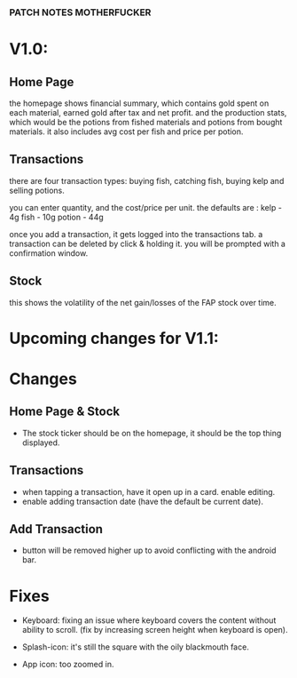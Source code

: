 ### PATCH NOTES MOTHERFUCKER


# V1.0:

## Home Page

the homepage shows financial summary, which contains gold spent on each material, earned gold after tax and net profit. 
and the production stats, which would be the potions from fished materials and potions from bought materials. 
it also includes avg cost per fish and price per potion.

## Transactions
there are four transaction types: buying fish, catching fish, buying kelp and selling potions. 

you can enter quantity, and the cost/price per unit. the defaults are :
kelp - 4g
fish - 10g
potion - 44g

once you add a transaction, it gets logged into the transactions tab. 
a transaction can be deleted by click & holding it. you will be prompted with a confirmation window.

## Stock
this shows the volatility of the net gain/losses of the FAP stock over time. 


# Upcoming changes for V1.1:

# Changes

## Home Page & Stock

- The stock ticker should be on the homepage, it should be the top thing displayed. 

## Transactions

- when tapping a transaction, have it open up in a card. enable editing. 
- enable adding transaction date (have the default be current date).

## Add Transaction

- button will be removed higher up to avoid conflicting with the android bar.

# Fixes

- Keyboard: fixing an issue where keyboard covers the content without ability to scroll. 
(fix by increasing screen height when keyboard is open).

- Splash-icon: it's still the square with the oily blackmouth face.

- App icon: too zoomed in.

